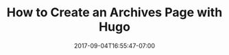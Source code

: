 ---
title: "How to Create an Archives Page with Hugo"
date: 2017-09-04T16:55:47-07:00
publishdate: 2017-09-10
draft: false
slug: "how-to-create-an-archives-page-with-hugo"
categories: ["Software Development"]
---